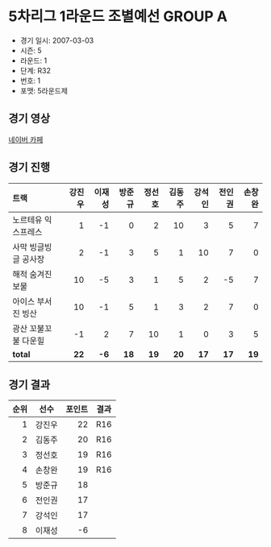 # 5차리그 1라운드 조별예선 GROUP A

- 경기 일시: 2007-03-03
- 시즌: 5
- 라운드: 1
- 단계: R32
- 번호: 1
- 포맷: 5라운드제





## 경기 영상
[네이버 카페](https://cafe.naver.com/leaguekart/72)

## 경기 진행

| 트랙 | 강진우 | 이재성 | 방준규 | 정선호 | 김동주 | 강석인 | 전인권 | 손창완 |
|:---|---:|---:|---:|---:|---:|---:|---:|---:|
| 노르테유 익스프레스 | 1 | -1 | 0 | 2 | 10 | 3 | 5 | 7 |
| 사막 빙글빙글 공사장 | 2 | -1 | 3 | 5 | 1 | 10 | 7 | 0 |
| 해적 숨겨진 보물 | 10 | -5 | 3 | 1 | 5 | 2 | -5 | 7 |
| 아이스 부서진 빙산 | 10 | -1 | 5 | 1 | 3 | 2 | 7 | 0 |
| 광산 꼬불꼬불 다운힐 | -1 | 2 | 7 | 10 | 1 | 0 | 3 | 5 |
| __total__ | __22__ | __-6__ | __18__ | __19__ | __20__ | __17__ | __17__ | __19__ |




## 경기 결과

| 순위 | 선수 | 포인트 | 결과 |
|---:|:---:|---:|:---:|
| 1 | 강진우 | 22 | R16 |
| 2 | 김동주 | 20 | R16 |
| 3 | 정선호 | 19 | R16 |
| 4 | 손창완 | 19 | R16 |
| 5 | 방준규 | 18 |  |
| 6 | 전인권 | 17 |  |
| 7 | 강석인 | 17 |  |
| 8 | 이재성 | -6 |  |

